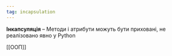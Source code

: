 ```yaml
---
tag: incapsulation
---
```


**Інкапсуляція** – Методи і атрибути можуть бути приховані, не реалізовано явно у Python



[[ООП]]